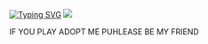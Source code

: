[![Typing SVG](https://readme-typing-svg.herokuapp.com?font=Cabin&weight=100&size=19&duration=1000&pause=1000&color=E9E9E9&center=true&multiline=true&height=80&lines=Your+a+part+time+lover%2C;And+a+full+time+friend+%3C3)](https://git.io/typing-svg)
![](https://graphic.neocities.org/flw2.gif)

IF YOU PLAY ADOPT ME PUHLEASE BE MY FRIEND
